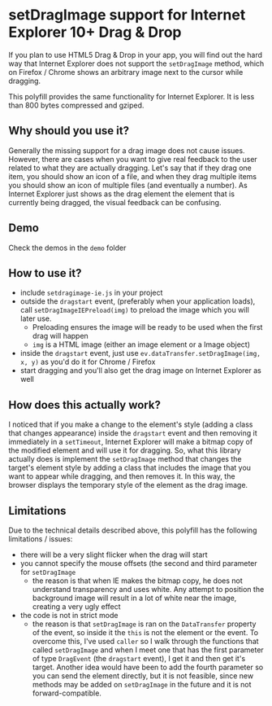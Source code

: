 # setDragImage support for Internet Explorer 10+ Drag & Drop

If you plan to use HTML5 Drag & Drop in your app, you will find out the hard way that Internet Explorer does not support the `setDragImage` method, which on Firefox / Chrome shows an arbitrary image next to the cursor while dragging.

This polyfill provides the same functionality for Internet Explorer. It is less than 800 bytes compressed and gziped.

## Why should you use it?

Generally the missing support for a drag image does not cause issues. However, there are cases when you want to give real feedback to the user related to what they are actually dragging. Let's say that if they drag one item, you should show an icon of a file, and when they drag multiple items you should show an icon of multiple files (and eventually a number). As Internet Explorer just shows as the drag element the element that is currently being dragged, the visual feedback can be confusing.

## Demo

Check the demos in the `demo` folder

## How to use it?

* include `setdragimage-ie.js` in your project
* outside the `dragstart` event, (preferably when your application loads), call `setDragImageIEPreload(img)` to preload the image which you will later use.
    * Preloading ensures the image will be ready to be used when the first drag will happen
    * `img` is a HTML image (either an image element or a Image object)
* inside the `dragstart` event, just use `ev.dataTransfer.setDragImage(img, x, y)` as you'd do it for Chrome / Firefox
* start dragging and you'll also get the drag image on Internet Explorer as well

## How does this actually work?

I noticed that if you make a change to the element's style (adding a class that changes appearance) inside the `dragstart` event and then removing it immediately in a `setTimeout`, Internet Explorer will make a bitmap copy of the modified element and will use it for dragging.
So, what this library actually does is implement the `setDragImage` method that changes the target's element style by adding a class that includes the image that you want to appear while dragging, and then removes it. In this way, the browser displays the temporary style of the element as the drag image.

## Limitations

Due to the technical details described above, this polyfill has the following limitations / issues:

* there will be a very slight flicker when the drag will start
* you cannot specify the mouse offsets (the second and third parameter for `setDragImage`
    * the reason is that when IE makes the bitmap copy, he does not understand transparency and uses white. Any attempt to position the background image will result in a lot of white near the image, creating a very ugly effect
* the code is not in strict mode
    * the reason is that `setDragImage` is ran on the `DataTransfer` property of the event, so inside it the `this` is not the element or the event. To overcome this, I've used `caller` so I walk through the functions that called `setDragImage` and when I meet one that has the first parameter of type `DragEvent` (the `dragstart` event), I get it and then get it's target. Another idea would have been to add the fourth parameter so you can send the element directly, but it is not feasible, since new methods may be added on `setDragImage` in the future and it is not forward-compatible.
